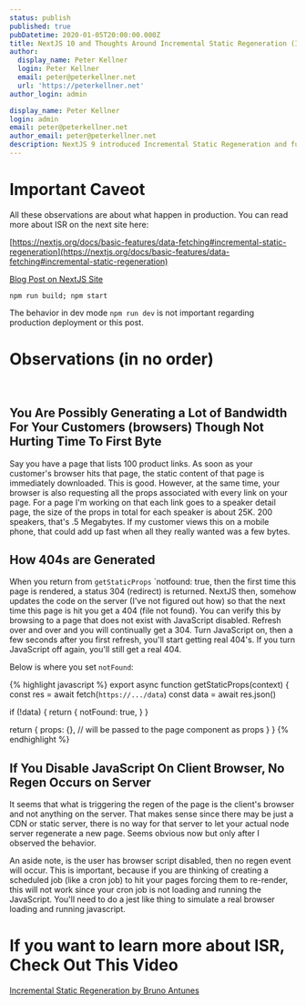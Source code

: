 ```yaml
---
status: publish
published: true
pubDatetime: 2020-01-05T20:00:00.000Z
title: NextJS 10 and Thoughts Around Incremental Static Regeneration (ISR)
author:
  display_name: Peter Kellner
  login: Peter Kellner
  email: peter@peterkellner.net
  url: 'https://peterkellner.net'
author_login: admin

display_name: Peter Kellner
login: admin
email: peter@peterkellner.net
author_email: peter@peterkellner.net
description: NextJS 9 introduced Incremental Static Regeneration and further refined it in NextJS 10.  There is a lot to it's subtle behavior and I'm writing some notes about there here that I've found are not documented yet.
---
```


# Important Caveot

All these observations are about what happen in production.  You can read more about ISR on the next site here:

[https://nextjs.org/docs/basic-features/data-fetching#incremental-static-regeneration](https://nextjs.org/docs/basic-features/data-fetching#incremental-static-regeneration)

[Blog Post on NextJS Site](https://nextjs.org/blog/next-9-4)

`npm run build; npm start`

The behavior in dev mode `npm run dev` is not important regarding production deployment or this post.  

# Observations (in no order)

<br/>

## You Are Possibly Generating a Lot of Bandwidth For Your Customers (browsers) Though Not Hurting Time To First Byte

Say you have a page that lists 100 product links.  As soon as your customer's browser hits that page, the static content of that page is immediately downloaded.  This is good.
However, at the same time, your browser is also requesting all the props associated with every link on your page.  For a page I'm working on that each link goes to a speaker detail page, the size of the
props in total for each speaker is about 25K.  200 speakers, that's .5 Megabytes. If my customer views this on a mobile phone, that could add up fast when all they really wanted was a few bytes.


## How 404s are Generated


When you return from `getStaticProps` `notfound: true, then the first time this page is rendered, a status 304 (redirect) is returned. NextJS then,
somehow updates the code on the server (I've not figured out how) so that the next time this page is hit you get a 404 (file not found).  You can
verify this by browsing to a page that does not exist with JavaScript disabled.  Refresh over and over and you will continually get a 304.  Turn JavaScript on,
then a few seconds after you first refresh, you'll start getting real 404's.  If you turn JavaScript off again, you'll still get a real 404.

Below is where you set `notFound`:

{% highlight javascript %}
export async function getStaticProps(context) {
  const res = await fetch(`https://.../data`)
  const data = await res.json()

  if (!data) {
    return {
      notFound: true,
    }
  }

  return {
    props: {}, // will be passed to the page component as props
  }
}
  {% endhighlight %}

## If You Disable JavaScript On Client Browser, No Regen Occurs on Server

It seems that what is triggering the regen of the page is the client's browser and not anything on the server.  That makes sense since
there may be just a CDN or static server, there is no way for that server to let your actual node server regenerate a new page. Seems obvious now but
only after I observed the behavior.

An aside note, is the user has browser script disabled, then no regen event will occur.  This is important, because if you are thinking of creating
a scheduled job (like a cron job) to hit your pages forcing them to re-render, this will not work since your cron job is not loading and running the JavaScript.
You'll need to do a jest like thing to simulate a real browser loading and running javascript.


# If you want to learn more about ISR, Check Out This Video

[Incremental Static Regeneration by Bruno Antunes](https://youtu.be/yGuN_9rng6o)
